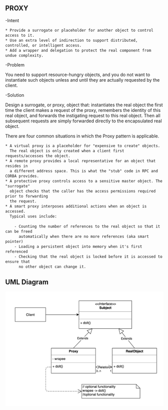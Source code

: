 PROXY
-----
    
-Intent

    * Provide a surrogate or placeholder for another object to control access to it.
    * Use an extra level of indirection to support distributed, controlled, or intelligent access.
    * Add a wrapper and delegation to protect the real component from undue complexity.

-Problem

   You need to support resource-hungry objects, and you do not want to instantiate 
   such objects unless and until they are actually requested by the client.
    
-Solution

   Design a surrogate, or proxy, object that: instantiates the real object the 
   first time the client makes a request of the proxy, remembers the identity of 
   this real object, and forwards the instigating request to this real object. 
   Then all subsequent requests are simply forwarded directly to the encapsulated 
   real object. 

There are four common situations in which the Proxy pattern is applicable.

    * A virtual proxy is a placeholder for "expensive to create" objects. 
      The real object is only created when a client first requests/accesses the object.
    * A remote proxy provides a local representative for an object that resides in
      a different address space. This is what the "stub" code in RPC and CORBA provides.
    * A protective proxy controls access to a sensitive master object. The "surrogate"
      object checks that the caller has the access permissions required prior to forwarding
      the request.   
    * A smart proxy interposes additional actions when an object is accessed. 
      Typical uses include:   
      
        - Counting the number of references to the real object so that it can be freed
          automatically when there are no more references (aka smart pointer)
        - Loading a persistent object into memory when it's first referenced
        - Checking that the real object is locked before it is accessed to ensure that
          no other object can change it.

UML Diagram
-----------
![](../screenshots/proxy.png)  

      
